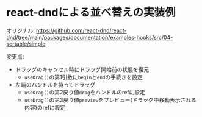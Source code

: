# react-dndによる並べ替えの実装例

オリジナル:
https://github.com/react-dnd/react-dnd/tree/main/packages/documentation/examples-hooks/src/04-sortable/simple

変更点:
 - ドラッグのキャンセル時にドラッグ開始前の状態を復元
   - `useDrag()`の第1引数に`begin`と`end`の手続きを設定
 - 左端のハンドルを持ってドラッグ
   - `useDrag()`の第2戻り値`drag`をハンドルのrefに設定
   - `useDrag()`の第3戻り値`preview`をプレビュー(ドラッグ中移動表示される内容)のrefに設定
